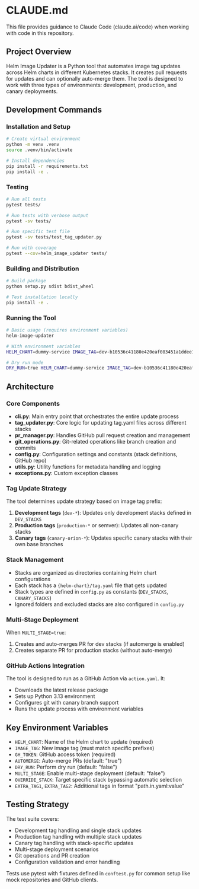 # CLAUDE.md

This file provides guidance to Claude Code (claude.ai/code) when working with code in this repository.

## Project Overview

Helm Image Updater is a Python tool that automates image tag updates across Helm charts in different Kubernetes stacks. It creates pull requests for updates and can optionally auto-merge them. The tool is designed to work with three types of environments: development, production, and canary deployments.

## Development Commands

### Installation and Setup
```bash
# Create virtual environment
python -m venv .venv
source .venv/bin/activate

# Install dependencies
pip install -r requirements.txt
pip install -e .
```

### Testing
```bash
# Run all tests
pytest tests/

# Run tests with verbose output
pytest -sv tests/

# Run specific test file
pytest -sv tests/test_tag_updater.py

# Run with coverage
pytest --cov=helm_image_updater tests/
```

### Building and Distribution
```bash
# Build package
python setup.py sdist bdist_wheel

# Test installation locally
pip install -e .
```

### Running the Tool
```bash
# Basic usage (requires environment variables)
helm-image-updater

# With environment variables
HELM_CHART=dummy-service IMAGE_TAG=dev-b10536c41180e420eaf083451a1ddee132f512c6 GH_TOKEN=xxx helm-image-updater

# Dry run mode
DRY_RUN=true HELM_CHART=dummy-service IMAGE_TAG=dev-b10536c41180e420eaf083451a1ddee132f512c6 GH_TOKEN=xxx helm-image-updater
```

## Architecture

### Core Components

- **cli.py**: Main entry point that orchestrates the entire update process
- **tag_updater.py**: Core logic for updating tag.yaml files across different stacks
- **pr_manager.py**: Handles GitHub pull request creation and management
- **git_operations.py**: Git-related operations like branch creation and commits
- **config.py**: Configuration settings and constants (stack definitions, GitHub repo)
- **utils.py**: Utility functions for metadata handling and logging
- **exceptions.py**: Custom exception classes

### Tag Update Strategy

The tool determines update strategy based on image tag prefix:

1. **Development tags** (`dev-*`): Updates only development stacks defined in `DEV_STACKS`
2. **Production tags** (`production-*` or semver): Updates all non-canary stacks
3. **Canary tags** (`canary-orion-*`): Updates specific canary stacks with their own base branches

### Stack Management

- Stacks are organized as directories containing Helm chart configurations
- Each stack has a `{helm-chart}/tag.yaml` file that gets updated
- Stack types are defined in `config.py` as constants (`DEV_STACKS`, `CANARY_STACKS`)
- Ignored folders and excluded stacks are also configured in `config.py`

### Multi-Stage Deployment

When `MULTI_STAGE=true`:
1. Creates and auto-merges PR for dev stacks (if automerge is enabled)
2. Creates separate PR for production stacks (without auto-merge)

### GitHub Actions Integration

The tool is designed to run as a GitHub Action via `action.yaml`. It:
- Downloads the latest release package
- Sets up Python 3.13 environment
- Configures git with canary branch support
- Runs the update process with environment variables

## Key Environment Variables

- `HELM_CHART`: Name of the Helm chart to update (required)
- `IMAGE_TAG`: New image tag (must match specific prefixes)
- `GH_TOKEN`: GitHub access token (required)
- `AUTOMERGE`: Auto-merge PRs (default: "true")
- `DRY_RUN`: Perform dry run (default: "false")
- `MULTI_STAGE`: Enable multi-stage deployment (default: "false")
- `OVERRIDE_STACK`: Target specific stack bypassing automatic selection
- `EXTRA_TAG1`, `EXTRA_TAG2`: Additional tags in format "path.in.yaml:value"

## Testing Strategy

The test suite covers:
- Development tag handling and single stack updates
- Production tag handling with multiple stack updates
- Canary tag handling with stack-specific updates
- Multi-stage deployment scenarios
- Git operations and PR creation
- Configuration validation and error handling

Tests use pytest with fixtures defined in `conftest.py` for common setup like mock repositories and GitHub clients.